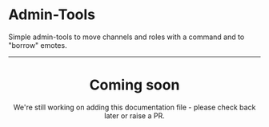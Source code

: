 # Admin-Tools

Simple admin-tools to move channels and roles with a command and to "borrow" emotes.

---
<center><h1>Coming soon</h1></center>
<center>We're still working on adding this documentation file - please check back later or raise a PR.</center>